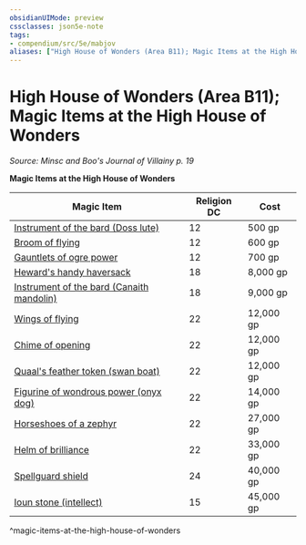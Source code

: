```yaml
---
obsidianUIMode: preview
cssclasses: json5e-note
tags:
- compendium/src/5e/mabjov
aliases: ["High House of Wonders (Area B11); Magic Items at the High House of Wonders"]
---
```

# High House of Wonders (Area B11); Magic Items at the High House of Wonders
*Source: Minsc and Boo's Journal of Villainy p. 19* 

**Magic Items at the High House of Wonders**

| Magic Item | Religion DC | Cost |
|------------|-------------|------|
| [Instrument of the bard (Doss lute)](2-Mechanics/CLI/items/instrument-of-the-bards-doss-lute.md) | 12 | 500 gp |
| [Broom of flying](2-Mechanics/CLI/items/broom-of-flying.md) | 12 | 600 gp |
| [Gauntlets of ogre power](2-Mechanics/CLI/items/gauntlets-of-ogre-power.md) | 12 | 700 gp |
| [Heward's handy haversack](2-Mechanics/CLI/items/hewards-handy-haversack.md) | 18 | 8,000 gp |
| [Instrument of the bard (Canaith mandolin)](2-Mechanics/CLI/items/instrument-of-the-bards-canaith-mandolin.md) | 18 | 9,000 gp |
| [Wings of flying](2-Mechanics/CLI/items/wings-of-flying.md) | 22 | 12,000 gp |
| [Chime of opening](2-Mechanics/CLI/items/chime-of-opening.md) | 22 | 12,000 gp |
| [Quaal's feather token (swan boat)](2-Mechanics/CLI/items/quaals-feather-token-swan-boat.md) | 22 | 12,000 gp |
| [Figurine of wondrous power (onyx dog)](2-Mechanics/CLI/items/figurine-of-wondrous-power-onyx-dog.md) | 22 | 14,000 gp |
| [Horseshoes of a zephyr](2-Mechanics/CLI/items/horseshoes-of-a-zephyr.md) | 22 | 27,000 gp |
| [Helm of brilliance](2-Mechanics/CLI/items/helm-of-brilliance.md) | 22 | 33,000 gp |
| [Spellguard shield](2-Mechanics/CLI/items/spellguard-shield.md) | 24 | 40,000 gp |
| [Ioun stone (intellect)](2-Mechanics/CLI/items/ioun-stone-intellect.md) | 15 | 45,000 gp |
^magic-items-at-the-high-house-of-wonders
